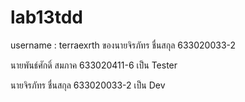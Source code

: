 # lab13tdd

username : terraexrth ของนายจิรภัทร ชื่นสกุล 633020033-2

นายพันธ์ศักดิ์ สมภาค 633020411-6 เป็น Tester 

นายจิรภัทร ชื่นสกุล 633020033-2 เป็น Dev 
